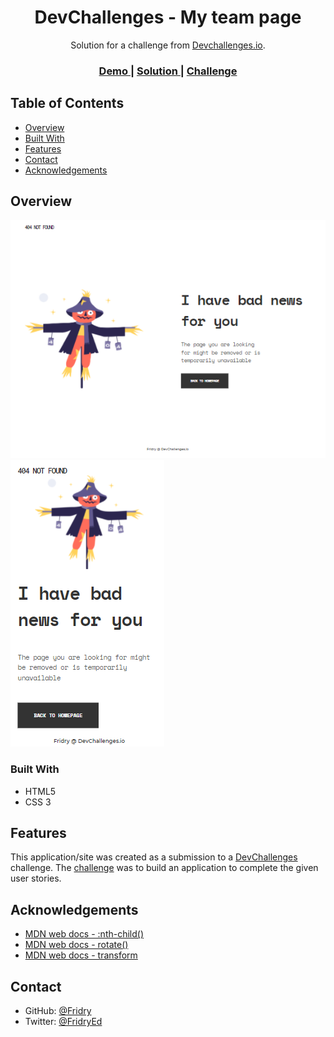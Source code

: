 <h1 align="center">DevChallenges - My team page</h1>

<div align="center">
   Solution for a challenge from  <a href="http://devchallenges.io" target="_blank">Devchallenges.io</a>.
</div>

<div align="center">
  <h3>
    <a href="https://dev-challenges-my-team-page.vercel.app/">
      Demo
    </a>
    <span> | </span>
    <a href="https://devchallenges.io/solutions/UWsltQvf9airbBgmBCXS">
      Solution
    </a>
    <span> | </span>
    <a href="https://devchallenges.io/challenges/hhmesazsqgKXrTkYkt0U">
      Challenge
    </a>
  </h3>
</div>

<!-- TABLE OF CONTENTS -->

## Table of Contents

- [Overview](#overview)
- [Built With](#built-with)
- [Features](#features)
- [Contact](#contact)
- [Acknowledgements](#acknowledgements)

<!-- OVERVIEW -->

## Overview

![Desktop screenshot](https://raw.githubusercontent.com/Fridry/DevChallenges---404-Not-Found-page/main/assets/images/screenshot-404-page.png) ![Modile screenshot](https://raw.githubusercontent.com/Fridry/DevChallenges---404-Not-Found-page/main/assets/images/screenshot-404-page-mobile.png)

### Built With

<!-- This section should list any major frameworks that you built your project using. Here are a few examples.-->

- HTML5
- CSS 3

## Features

<!-- List the features of your application or follow the template. Don't share the figma file here :) -->

This application/site was created as a submission to a [DevChallenges](https://devchallenges.io/challenges) challenge. The [challenge](https://devchallenges.io/challenges/hhmesazsqgKXrTkYkt0U) was to build an application to complete the given user stories.

## Acknowledgements

<!-- This section should list any articles or add-ons/plugins that helps you to complete the project. This is optional but it will help you in the future. For exmpale -->

- [MDN web docs - :nth-child()](https://developer.mozilla.org/pt-BR/docs/Web/CSS/:nth-child)
- [MDN web docs - rotate()](https://developer.mozilla.org/pt-BR/docs/Web/CSS/transform-function/rotate)
- [MDN web docs - transform](https://developer.mozilla.org/pt-BR/docs/Web/CSS/transform)

## Contact

- GitHub: [@Fridry](https://github.com/Fridry})
- Twitter: [@FridryEd](https://{https://twitter.com/FridryEd})

